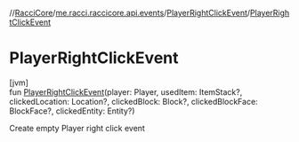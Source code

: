 //[RacciCore](../../../index.md)/[me.racci.raccicore.api.events](../index.md)/[PlayerRightClickEvent](index.md)/[PlayerRightClickEvent](-player-right-click-event.md)

# PlayerRightClickEvent

[jvm]\
fun [PlayerRightClickEvent](-player-right-click-event.md)(player: Player, usedItem: ItemStack?, clickedLocation: Location?, clickedBlock: Block?, clickedBlockFace: BlockFace?, clickedEntity: Entity?)

Create empty Player right click event
